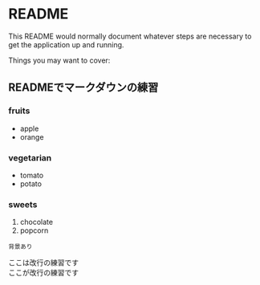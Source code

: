 # README

This README would normally document whatever steps are necessary to get the
application up and running.

Things you may want to cover:

## READMEでマークダウンの練習
### fruits
- apple
- orange
### vegetarian
- tomato
- potato
### sweets
1. chocolate
1. popcorn

```
背景あり
```

ここは改行の練習です  
ここが改行の練習です


